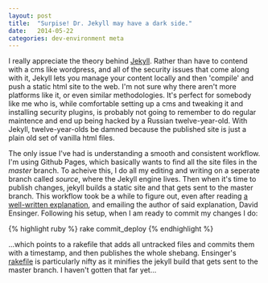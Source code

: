 ```yaml
---
layout: post
title:  "Surpise! Dr. Jekyll may have a dark side."
date:   2014-05-22
categories: dev-environment meta
---
```


I really appreciate the theory behind [Jekyll][jekyll]. Rather than have to contend with a cms like wordpress, and all of the security issues that come along with it, Jekyll lets you manage your content locally and then 'compile' and push a static html site to the web. I'm not sure why there aren't more platforms like it, or even similar methodologies. It's perfect for somebody like me who is, while comfortable setting up a cms and tweaking it and installing security plugins, is probably not going to remember to do regular maintence and end up being hacked by a Russian twelve-year-old. With Jekyll, twelve-year-olds be damned because the published site is just a plain old set of vanilla html files.

<!-- more -->

The only issue I've had is understanding a smooth and consistent workflow. I'm using Github Pages, which basically wants to find all the site files in the *master* branch. To acheive this, I do all my editing and writing on a seperate branch called *source*, where the Jekyll engine lives. Then when it's time to publish changes, jekyll builds a static site and that gets sent to the master branch. This workflow took be a while to figure out, even after reading [a well-written explanation][deploy_steps], and emailing the author of said explanation, David Ensinger. Following his setup, when I am ready to commit my changes I do:

{% highlight ruby %}
rake commit_deploy
{% endhighlight %}

...which points to a rakefile that adds all untracked files and commits them with a timestamp, and then publishes the whole shebang. Ensinger's [rakefile][rakefile] is particularly nifty as it minifies the jekyll build that gets sent to the master branch. I haven't gotten that far yet...

[jekyll]:    http://jekyllrb.com
[deploy_steps]: http://davidensinger.com/2013/04/deploying-jekyll-to-github-pages/
[rakefile]: http://davidensinger.com/2013/07/automating-jekyll-deployment-to-github-pages-with-rake/